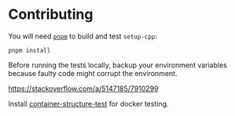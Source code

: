 # Contributing

You will need [`pnpm`](https://pnpm.io/installation) to build and test `setup-cpp`:

```shell
pnpm install
```

Before running the tests locally, backup your environment variables because faulty code might corrupt the environment.

<https://stackoverflow.com/a/5147185/7910299>


Install [container-structure-test](https://github.com/GoogleContainerTools/container-structure-test) for docker testing.

